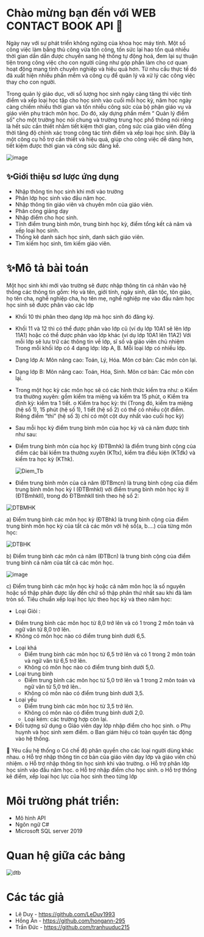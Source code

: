 # Chào mừng bạn đến với WEB CONTACT BOOK API 👋
  Ngày nay với sự phát triển không ngừng của khoa học máy tính. Một số công việc làm bằng thủ công vừa tốn công, tốn sức lại hao tốn quá nhiều thời gian dần dần được chuyển sang hệ thống tự động hoá, đem lại sự thuận tiện trong công việc cho con người cũng như góp phần làm cho cơ quan hoạt động mang tính chuyên nghiệp và hiệu quả hơn. Từ nhu cầu thực tế đó đã xuất hiện nhiều phần mềm và công cụ để quản lý và xử lý các công việc thay cho con người.
  
  Trong quản lý giáo dục, với số lượng học sinh ngày càng tăng thì việc tính điểm và xếp loại học tập cho học sinh vào cuối mỗi học kỳ, năm học ngày càng chiếm nhiều thời gian và tốn nhiều công sức của bộ phận giáo vụ và giáo viên phụ trách môn học. Do đó, xây dựng phần mềm “ Quản lý điểm số” cho một trường học nói chung và trường trung học phổ thông nói riêng là hết sức cần thiết nhằm tiết kiệm thời gian, công sức của giáo viên đồng thời tăng độ chính xác trong công tác tính điểm và xếp loại học sinh. Đây là một công cụ hỗ trợ cần thiết và hiệu quả, giúp cho công việc dễ dàng hơn, tiết kiệm được thời gian và công sức đáng kể.

![image](https://user-images.githubusercontent.com/61449720/89984959-74c47200-dca4-11ea-9c32-9983a2c84e26.png)

## ✨Giới thiệu sơ lược ứng dụng
-	Nhập thông tin học sinh khi mới vào trường
-	Phân lớp học sinh vào đầu năm học.
-	Nhập thông tin giáo viên và chuyên môn của giáo viên.
-	Phân công giảng dạy
-	Nhập điểm cho học sinh.
-	Tính điểm trung bình môn, trung bình học kỳ, điểm tổng kết cả năm và xếp loại học sinh.
-	Thống kê danh sách học sinh, danh sách giáo viên.
-	Tìm kiếm học sinh, tìm kiếm giáo viên.

# ✨Mô tả bài toán
Một học sinh khi mới vào trường sẽ được nhập thông tin cá nhân vào hệ thống các thông tin gồm: Họ và tên, giới tính, ngày sinh, dân tộc, tôn giáo, họ tên cha, nghề nghiệp cha, họ tên mẹ, nghề nghiệp mẹ vào đầu năm học học sinh sẽ được phân vào các lớp
  
-	Khối 10 thì phân theo dạng lớp mà học sinh đó đăng ký.
-	Khối 11 và 12 thì có thể được phân vào lớp cũ (ví dụ lớp 10A1 sẽ lên lớp 11A1) hoặc có thể được phân vào lớp khác (ví dụ lớp 10A1 lên 11A2) Với mỗi lớp sẽ lưu trữ các thông tin về lớp, sĩ số và giáo viên chủ nhiệm
 	Trong mỗi khối lớp có 4 dạng lớp: lớp A, B. Mỗi loại lớp có nhiều lớp.
-	Dạng lớp A: 
 Môn nâng cao: Toán, Lý, Hóa. 
 Môn cơ bản: Các môn còn lại.
-	Dạng lớp B:
Môn nâng cao: Toán, Hóa, Sinh. 
Môn cơ bản: Các môn còn lại.
  
- Trong một học kỳ các môn học sẽ có các hình thức kiểm tra như:
  o Kiểm tra thường xuyên: gồm kiểm tra miệng và kiểm tra 15 phút, 
  o Kiểm tra định kỳ: kiểm tra 1 tiết.
  o Kiểm tra học kỳ: thi
 (Trong đó, kiểm tra miệng (hệ số 1), 15 phút (hệ số 1), 1 tiết (hệ số 2) có thể có nhiều cột điểm. Riêng điểm “thi” (hệ số 3) chỉ có một cột duy nhất vào cuối học kỳ)
-	Sau mỗi học kỳ điểm trung bình môn của học kỳ và cả năm được tính như sau:
 + Điểm trung bình môn của học kỳ (ĐTBmhk) là điểm trung bình cộng của điểm các bài kiểm tra thường xuyên (KTtx), kiểm tra điều kiện (KTđk) và kiểm tra học kỳ (KThk).
 
    ![Diem_Tb](https://user-images.githubusercontent.com/61449720/89987323-11d4da00-dca8-11ea-99e1-da6e52f3c82a.PNG)

  + Điểm trung bình môn của cả năm (ĐTBmcn) là trung bình cộng của điểm trung bình môn học kỳ I (ĐTBmhkI) với điểm trung bình môn học kỳ II (ĐTBmhkII), trong đó ĐTBmhkII tính theo hệ số 2:

 ![DTBMHK](https://user-images.githubusercontent.com/61449720/89987482-5496b200-dca8-11ea-99cb-0aec27022c1e.PNG) 

a)	Điểm trung bình các môn học kỳ (ĐTBhk) là trung bình cộng của điểm trung bình môn học kỳ của tất cả các môn với hệ số(a, b….) của từng môn học:
							
![DTBHK](https://user-images.githubusercontent.com/61449720/89987964-11890e80-dca9-11ea-9b1f-0bb09b2f1d9b.PNG)

b)	Điểm trung bình các môn cả năm (ĐTBcn) là trung bình cộng của điểm trung bình cả năm của tất cả các môn học.

![image](https://user-images.githubusercontent.com/61449720/89988068-341b2780-dca9-11ea-94bf-5a9b9483932a.png)

c) Điểm trung bình các môn học kỳ hoặc cả năm môn học là số nguyên hoặc số thập phân được lấy đến chữ số thập phân thứ nhất sau khi đã làm tròn số.
 	Tiêu chuẩn xếp loại học lực theo học kỳ và theo năm học:
-	Loại Giỏi :
  + Điểm trung bình các môn học từ 8,0 trở lên và có 1 trong 2 môn toán và ngữ văn từ 8,0 trở lên.
  + Không có môn học nào có điểm trung bình dưới 6,5.
- Loại khá
  + Điểm trung bình các môn học từ 6,5 trở lên và có 1 trong 2 môn toán và ngữ văn từ 6,5 trở lên.
  + Không có môn học nào có điểm trung bình dưới 5,0.
- Loại trung bình
  + Điểm trung bình các môn học từ 5,0 trở lên và 1 trong 2 môn toán và ngữ văn từ 5,0 trở lên..
  + Không có môn nào có điểm trung bình dưới 3,5.
- Loại yếu
  + Điểm trung bình các môn học từ 3,5 trở lên.
  + Không có môn nào có điểm trung bình dưới 2,0.
  + Loại kém: các trường hợp còn lại.
- Đối tượng sử dụng
  o	Giáo viên dạy lớp nhập điểm cho học sinh.
  o	Phụ huynh và học sinh xem điểm.
  o	Ban giám hiệu có toàn quyền tác động vào hệ thống.
  
	Yêu cầu hệ thống
o	Có chế độ phân quyền cho các loại người dùng khác nhau.
o	Hỗ trợ nhập thông tin cơ bản của giáo viên dạy lớp và giáo viên chủ nhiệm.
o	Hỗ trợ nhập thông tin học sinh khi vào trường.
o	Hỗ trợ phân lớp học sinh vào đầu năm học.
o	Hỗ trợ nhập điểm cho học sinh.
o	Hỗ trợ thống kê điểm, xếp loại học lực của học sinh theo từng lớp

# Môi trường phát triển:
- Mô hình API
- Ngôn ngữ C#
- Microsoft SQL server 2019

# Quan hệ giữa các bảng
![dtb](https://user-images.githubusercontent.com/61449720/89989282-f0c1b880-dcaa-11ea-9ea1-f0287deefedb.PNG)

# Các tác giả
- Lê Duy - https://github.com/LeDuy1993
- Hồng Ân - https://github.com/hongann-295
- Trần Đức - https://github.com/tranhuuduc215
